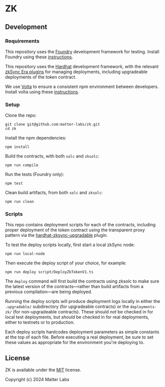 # ZK

## Development

### Requirements

This repository uses the [Foundry](https://book.getfoundry.sh/) development framework for testing. Install Foundry using these [instructions](https://book.getfoundry.sh/getting-started/installation).

This repository uses the [Hardhat](https://hardhat.org/docs) development framework, with the relevant [zkSync Era plugins](https://docs.zksync.io/build/tooling/hardhat/getting-started.html) for managing deployments, including upgradeable deployments of the token contract.

We use [Volta](https://docs.volta.sh/guide/) to ensure a consistent npm environment between developers. Install volta using these [instructions](https://docs.volta.sh/guide/getting-started).

### Setup

Clone the repo:

```
git clone git@github.com:matter-labs/zk.git
cd zk
```

Install the npm dependencies:

```
npm install
```

Build the contracts, with both `solc` and `zksolc`:

```
npm run compile
```

Run the tests (Foundry only):

```
npm test
```

Clean build artifacts, from both `solc` and `zksolc`:

```
npm run clean
```

### Scripts

This repo contains deployment scripts for each of the contracts, including proper deployment of the token contract using the transparent proxy pattern via the [hardhat-zksync-upgradable](https://docs.zksync.io/build/tooling/hardhat/hardhat-zksync-upgradable.html) plugin.

To test the deploy scripts locally, first start a local zkSync node:

```
npm run local-node
```

Then execute the deploy script of your choice, for example:

```
npm run deploy script/DeployZkTokenV1.ts
```

The `deploy` command will first build the contracts using zksolc to make sure the latest version of the contracts—rather than build artifacts from a previous compilation—are being deployed.

Running the deploy scripts will produce deployment logs locally in either the `.upgradable/` subdirectory (for upgradeable contracts) or the `deployments-zk/` (for non-upgradeable contracts). These should *not* be checked in for local test deployments, but *should* be checked in for real deployments, either to testnets or to production.

Each deploy scripts hardcodes deployment parameters as simple constants at the top of each file. Before executing a real deployment, be sure to set these values as appropriate for the environment you're deploying to.

## License

ZK is available under the [MIT](LICENSE.txt) license.

Copyright (c) 2024 Matter Labs
